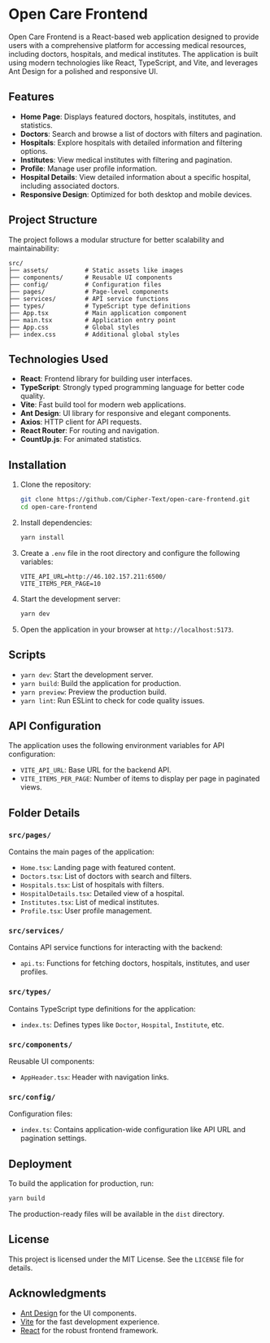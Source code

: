 # Open Care Frontend

Open Care Frontend is a React-based web application designed to provide users with a comprehensive platform for accessing medical resources, including doctors, hospitals, and medical institutes. The application is built using modern technologies like React, TypeScript, and Vite, and leverages Ant Design for a polished and responsive UI.

## Features

- **Home Page**: Displays featured doctors, hospitals, institutes, and statistics.
- **Doctors**: Search and browse a list of doctors with filters and pagination.
- **Hospitals**: Explore hospitals with detailed information and filtering options.
- **Institutes**: View medical institutes with filtering and pagination.
- **Profile**: Manage user profile information.
- **Hospital Details**: View detailed information about a specific hospital, including associated doctors.
- **Responsive Design**: Optimized for both desktop and mobile devices.

## Project Structure

The project follows a modular structure for better scalability and maintainability:

```
src/
├── assets/          # Static assets like images
├── components/      # Reusable UI components
├── config/          # Configuration files
├── pages/           # Page-level components
├── services/        # API service functions
├── types/           # TypeScript type definitions
├── App.tsx          # Main application component
├── main.tsx         # Application entry point
├── App.css          # Global styles
├── index.css        # Additional global styles
```

## Technologies Used

- **React**: Frontend library for building user interfaces.
- **TypeScript**: Strongly typed programming language for better code quality.
- **Vite**: Fast build tool for modern web applications.
- **Ant Design**: UI library for responsive and elegant components.
- **Axios**: HTTP client for API requests.
- **React Router**: For routing and navigation.
- **CountUp.js**: For animated statistics.

## Installation

1. Clone the repository:

   ```bash
   git clone https://github.com/Cipher-Text/open-care-frontend.git
   cd open-care-frontend
   ```

2. Install dependencies:

   ```bash
   yarn install
   ```

3. Create a `.env` file in the root directory and configure the following variables:

   ```properties
   VITE_API_URL=http://46.102.157.211:6500/
   VITE_ITEMS_PER_PAGE=10
   ```

4. Start the development server:

   ```bash
   yarn dev
   ```

5. Open the application in your browser at `http://localhost:5173`.

## Scripts

- `yarn dev`: Start the development server.
- `yarn build`: Build the application for production.
- `yarn preview`: Preview the production build.
- `yarn lint`: Run ESLint to check for code quality issues.

## API Configuration

The application uses the following environment variables for API configuration:

- `VITE_API_URL`: Base URL for the backend API.
- `VITE_ITEMS_PER_PAGE`: Number of items to display per page in paginated views.

## Folder Details

### `src/pages/`

Contains the main pages of the application:

- `Home.tsx`: Landing page with featured content.
- `Doctors.tsx`: List of doctors with search and filters.
- `Hospitals.tsx`: List of hospitals with filters.
- `HospitalDetails.tsx`: Detailed view of a hospital.
- `Institutes.tsx`: List of medical institutes.
- `Profile.tsx`: User profile management.

### `src/services/`

Contains API service functions for interacting with the backend:

- `api.ts`: Functions for fetching doctors, hospitals, institutes, and user profiles.

### `src/types/`

Contains TypeScript type definitions for the application:

- `index.ts`: Defines types like `Doctor`, `Hospital`, `Institute`, etc.

### `src/components/`

Reusable UI components:

- `AppHeader.tsx`: Header with navigation links.

### `src/config/`

Configuration files:

- `index.ts`: Contains application-wide configuration like API URL and pagination settings.

## Deployment

To build the application for production, run:

```bash
yarn build
```

The production-ready files will be available in the `dist` directory.

## License

This project is licensed under the MIT License. See the `LICENSE` file for details.

## Acknowledgments

- [Ant Design](https://ant.design/) for the UI components.
- [Vite](https://vitejs.dev/) for the fast development experience.
- [React](https://reactjs.org/) for the robust frontend framework.
